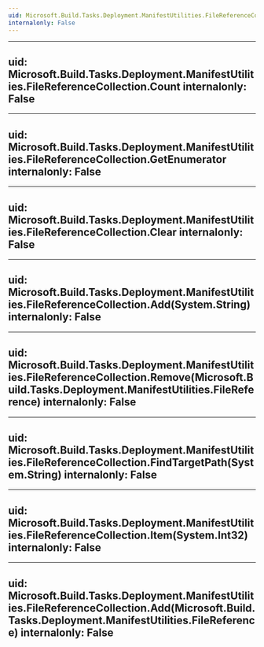 ```yaml
---
uid: Microsoft.Build.Tasks.Deployment.ManifestUtilities.FileReferenceCollection
internalonly: False
---
```


---
uid: Microsoft.Build.Tasks.Deployment.ManifestUtilities.FileReferenceCollection.Count
internalonly: False
---

---
uid: Microsoft.Build.Tasks.Deployment.ManifestUtilities.FileReferenceCollection.GetEnumerator
internalonly: False
---

---
uid: Microsoft.Build.Tasks.Deployment.ManifestUtilities.FileReferenceCollection.Clear
internalonly: False
---

---
uid: Microsoft.Build.Tasks.Deployment.ManifestUtilities.FileReferenceCollection.Add(System.String)
internalonly: False
---

---
uid: Microsoft.Build.Tasks.Deployment.ManifestUtilities.FileReferenceCollection.Remove(Microsoft.Build.Tasks.Deployment.ManifestUtilities.FileReference)
internalonly: False
---

---
uid: Microsoft.Build.Tasks.Deployment.ManifestUtilities.FileReferenceCollection.FindTargetPath(System.String)
internalonly: False
---

---
uid: Microsoft.Build.Tasks.Deployment.ManifestUtilities.FileReferenceCollection.Item(System.Int32)
internalonly: False
---

---
uid: Microsoft.Build.Tasks.Deployment.ManifestUtilities.FileReferenceCollection.Add(Microsoft.Build.Tasks.Deployment.ManifestUtilities.FileReference)
internalonly: False
---

